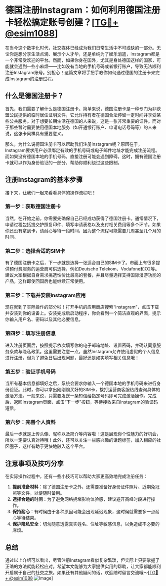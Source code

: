 # 德国注册Instagram：如何利用德国注册卡轻松搞定账号创建？[[TG💪+ @esim1088](https://t.me/s/esim1088)]

在当今这个数字化时代，社交媒体已经成为我们日常生活中不可或缺的一部分。无论你是想分享生活点滴、展示个人才华，还是单纯为了娱乐消遣，Instagram都是一个非常受欢迎的平台。然而，如果你身在国外，尤其是身处德国这样的国家，可能就会遇到一些小麻烦——比如没有当地的手机号码或者银行账户，导致无法顺利注册Instagram账号。别担心！这篇文章将手把手教你如何通过德国的注册卡来完成Instagram的注册过程。

## 什么是德国注册卡？

首先，我们需要了解什么是德国注册卡。简单来说，德国注册卡是一种专门为非欧盟公民提供的临时居住证明文件，它允许持有者在德国合法停留一定时间并享受某些公共服务。对于想要长期生活在德国的人来说，这是一张非常重要的证件。而对于那些暂时需要使用德国本地服务（如开通银行账户、申请电话号码等）的人来说，这张卡同样具有重要意义。

那么，为什么说德国注册卡可以帮助我们注册Instagram呢？原因在于，Instagram要求用户必须绑定有效的手机号码或电子邮件地址才能完成注册流程。而如果没有德国本地的手机号码，直接注册可能会遇到障碍。这时，拥有德国注册卡就可以作为身份验证的一部分，帮助你顺利绕过这些限制。

## 注册Instagram的基本步骤

接下来，让我们一起来看看具体的操作流程吧！

### 第一步：获取德国注册卡

当然，在开始之前，你需要先确保自己已经成功获得了德国注册卡。通常情况下，申请过程包括提交护照复印件、填写申请表格以及支付相关费用等多个环节。如果你还没有拿到卡，请耐心等待一段时间，因为整个流程可能需要几周甚至几个月的时间。

### 第二步：选择合适的SIM卡

有了德国注册卡之后，下一步就是选择一张适合自己的SIM卡了。市面上有很多提供预付费服务的运营商可供选择，例如Deutsche Telekom、Vodafone和O2等。建议大家根据自身需求挑选性价比最高的套餐，并且尽量选择支持国际漫游功能的产品，这样即使回国后也能继续正常使用。

### 第三步：下载并安装Instagram应用

现在就到了实际操作的部分啦！打开手机的应用商店搜索“Instagram”，点击下载并安装到你的设备上。安装完成后启动程序，你会看到一个简洁直观的界面，提示你输入用户名、密码以及其他必要信息。

### 第四步：填写注册信息

进入注册页面后，按照提示依次填写你的电子邮箱地址、设置密码，并确认同意服务条款与隐私政策。这里需要注意一点，虽然Instagram允许使用虚假的个人信息进行注册，但为了避免日后出现问题，最好还是如实填写相关信息哦！

### 第五步：验证手机号码

当所有基本信息都填好之后，系统会要求你输入一个德国本地的手机号码来进行身份验证。此时，你可以拿出刚刚购买好的SIM卡，拨打运营商客服热线查询具体的激活方法。一般来说，只需要发送一条短信给指定号码即可完成激活操作。完成后，返回Instagram页面，点击“下一步”按钮，等待接收来自Instagram的验证码短信。

### 第六步：完善个人资料

最后一步就是上传头像、昵称以及简介等内容啦！这是展现你个性魅力的好机会，所以一定要认真对待哦！此外，还可以关注一些感兴趣的话题标签，加入相应的社区圈子，这样有助于更快地融入这个平台。

## 注意事项及技巧分享

在实际操作过程中，还有一些小技巧可以帮助大家更高效地完成注册任务：

1. **提前准备材料**：除了德国注册卡之外，还需要准备好身份证件照片、近期免冠照等文件，以便随时备用。
2. **选择合适的时间**：为了避免网络拥堵影响体验感，建议避开高峰时段进行操作。
3. **保持耐心**：有时候由于各种原因可能会出现延迟现象，这时候就需要多一点耐心等待结果。
4. **保护隐私安全**：切勿随意透露真实姓名、住址等敏感信息，以免造成不必要的麻烦。

## 总结

通过以上介绍可以看出，尽管注册Instagram看似复杂繁琐，但实际上只要掌握了正确的方法就能轻松应对。希望本文能够为大家提供实用的帮助，让大家都能顺利开启属于自己的社交之旅。如果还有其他疑问的话，欢迎随时留言交流哦～[[TG💪+ @esim1088](https://t.me/s/esim1088) ![Image](https://i.postimg.cc/4NQfJmqS/Snipaste-2025-05-13-00-14-12.png)]